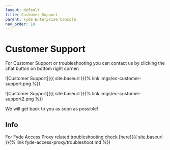 ```yaml
---
layout: default
title: Customer Support
parent: Fyde Enterprise Console
nav_order: 10
---
```

# Customer Support

For Customer Support or troubleshooting you can contact us by clicking the chat button on bottom right corner:

![Customer Support]({{ site.baseurl }}{% link imgs/ec-customer-support.png %})

![Customer Support]({{ site.baseurl }}{% link imgs/ec-customer-support2.png %})

We will get back to you as soon as possible!

## Info

For Fyde Access Proxy related troubleshooting check [here]({{ site.baseurl }}{% link fyde-access-proxy/troubleshoot.md %})
